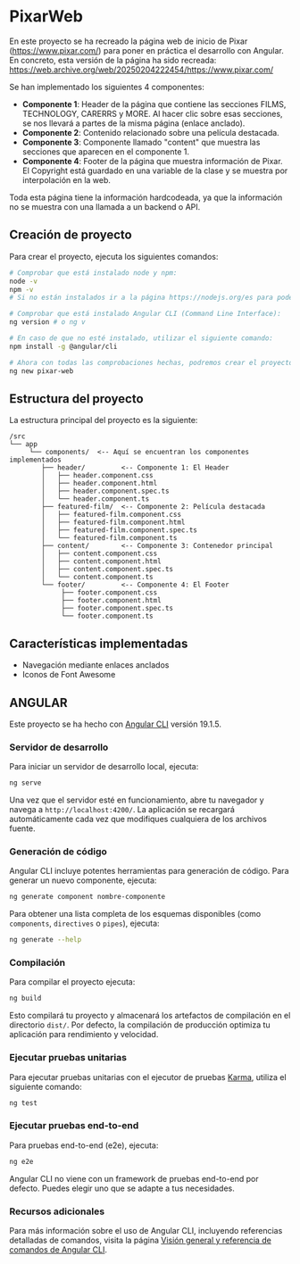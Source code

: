 # PixarWeb

En este proyecto se ha recreado la página web de inicio de Pixar (https://www.pixar.com/) para poner en práctica el desarrollo con Angular. En concreto, esta versión de la página ha sido recreada: https://web.archive.org/web/20250204222454/https://www.pixar.com/

Se han implementado los siguientes 4 componentes:

- **Componente 1**: Header de la página que contiene las secciones FILMS, TECHNOLOGY, CARERRS y MORE. Al hacer clic sobre esas secciones, se nos llevará a partes de la misma página (enlace anclado).
- **Componente 2**: Contenido relacionado sobre una película destacada.
- **Componente 3**: Componente llamado "content" que muestra las secciones que aparecen en el componente 1.
- **Componente 4**: Footer de la página que muestra información de Pixar. El Copyright está guardado en una variable de la clase y se muestra por interpolación en la web.

Toda esta página tiene la información hardcodeada, ya que la información no se muestra con una llamada a un backend o API.

## Creación de proyecto

Para crear el proyecto, ejecuta los siguientes comandos:
```bash
# Comprobar que está instalado node y npm:
node -v
npm -v 
# Si no están instalados ir a la página https://nodejs.org/es para poder tener ambas utilidades en el equipo(npm se instalará con node).

# Comprobar que está instalado Angular CLI (Command Line Interface):
ng version # o ng v

# En caso de que no esté instalado, utilizar el siguiente comando:
npm install -g @angular/cli

# Ahora con todas las comprobaciones hechas, podremos crear el proyecto con el siguiente comando:
ng new pixar-web
```

## Estructura del proyecto

La estructura principal del proyecto es la siguiente:

```
/src
└── app
     └── components/  <-- Aquí se encuentran los componentes implementados
        ├── header/         <-- Componente 1: El Header
        │   ├── header.component.css
        │   ├── header.component.html
        │   ├── header.component.spec.ts
        │   └── header.component.ts
        ├── featured-film/  <-- Componente 2: Película destacada
        │   ├── featured-film.component.css
        │   ├── featured-film.component.html
        │   ├── featured-film.component.spec.ts
        │   └── featured-film.component.ts
        ├── content/        <-- Componente 3: Contenedor principal
        │   ├── content.component.css
        │   ├── content.component.html
        │   ├── content.component.spec.ts
        │   └── content.component.ts
        └── footer/         <-- Componente 4: El Footer
             ├── footer.component.css
             ├── footer.component.html
             ├── footer.component.spec.ts
             └── footer.component.ts
```

## Características implementadas

- Navegación mediante enlaces anclados
- Iconos de Font Awesome

## ANGULAR 

Este proyecto se ha hecho con [Angular CLI](https://github.com/angular/angular-cli) versión 19.1.5.

### Servidor de desarrollo

Para iniciar un servidor de desarrollo local, ejecuta:

```bash
ng serve
```

Una vez que el servidor esté en funcionamiento, abre tu navegador y navega a `http://localhost:4200/`. La aplicación se recargará automáticamente cada vez que modifiques cualquiera de los archivos fuente.

### Generación de código

Angular CLI incluye potentes herramientas para generación de código. Para generar un nuevo componente, ejecuta:

```bash
ng generate component nombre-componente
```

Para obtener una lista completa de los esquemas disponibles (como `components`, `directives` o `pipes`), ejecuta:

```bash
ng generate --help
```

### Compilación

Para compilar el proyecto ejecuta:

```bash
ng build
```

Esto compilará tu proyecto y almacenará los artefactos de compilación en el directorio `dist/`. Por defecto, la compilación de producción optimiza tu aplicación para rendimiento y velocidad.

### Ejecutar pruebas unitarias

Para ejecutar pruebas unitarias con el ejecutor de pruebas [Karma](https://karma-runner.github.io), utiliza el siguiente comando:

```bash
ng test
```

### Ejecutar pruebas end-to-end

Para pruebas end-to-end (e2e), ejecuta:

```bash
ng e2e
```

Angular CLI no viene con un framework de pruebas end-to-end por defecto. Puedes elegir uno que se adapte a tus necesidades.

### Recursos adicionales

Para más información sobre el uso de Angular CLI, incluyendo referencias detalladas de comandos, visita la página [Visión general y referencia de comandos de Angular CLI](https://angular.dev/tools/cli).
